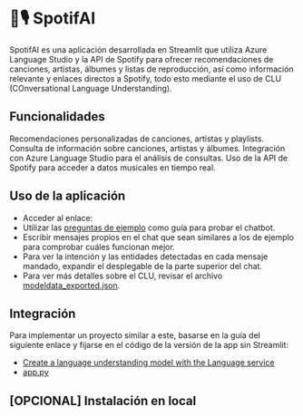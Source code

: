 # 🤖🎙️ SpotifAI

SpotifAI es una aplicación desarrollada en Streamlit que utiliza Azure Language Studio y la API de Spotify para ofrecer recomendaciones de canciones, artistas, álbumes y listas de reproducción, así como información relevante y enlaces directos a Spotify, todo esto mediante el uso de CLU (COnversational Language Understanding).

## Funcionalidades

Recomendaciones personalizadas de canciones, artistas y playlists.
Consulta de información sobre canciones, artistas y álbumes.
Integración con Azure Language Studio para el análisis de consultas.
Uso de la API de Spotify para acceder a datos musicales en tiempo real.

## Uso de la aplicación

- Acceder al enlace:
- Utilizar las [preguntas de ejemplo](/example_inputs.md) como guía para probar el chatbot.
- Escribir mensajes propios en el chat que sean similares a los de ejemplo para comprobar cuáles funcionan mejor.
- Para ver la intención y las entidades detectadas en cada mensaje mandado, expandir el desplegable de la parte superior del chat.
- Para ver más detalles sobre el CLU, revisar el archivo [modeldata_exported.json](/modeldata_exported.json).

## Integración

Para implementar un proyecto similar a este, basarse en la guía del siguiente enlace y fijarse en el código de la versión de la app sin Streamlit:

- [Create a language understanding model with the Language service](https://microsoftlearning.github.io/mslearn-ai-language/Instructions/Exercises/03-language-understanding.html)
- [app.py](/app.py)

## [OPCIONAL] Instalación en local
